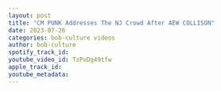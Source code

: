 ```yaml
---
layout: post
title: "CM PUNK Addresses The NJ Crowd After AEW COLLISON"
date: 2023-07-26
categories: bob-culture videos
author: bob-culture
spotify_track_id: 
youtube_video_id: TzPvDg49tfw
apple_track_id: 
youtube_metadata: 
---
```

